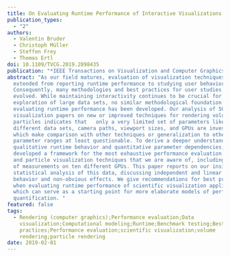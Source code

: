 ```yaml
---
title: On Evaluating Runtime Performance of Interactive Visualizations
publication_types:
  - "2"
authors:
  - Valentin Bruder
  - Christoph Müller
  - Steffen Frey
  - Thomas Ertl
doi: 10.1109/TVCG.2019.2898435
publication: "*IEEE Transactions on Visualization and Computer Graphics*"
abstract: "As our field matures, evaluation of visualization techniques has
  extended from reporting runtime performance to studying user behavior.
  Consequently, many methodologies and best practices for user studies have
  evolved. While maintaining interactivity continues to be crucial for the
  exploration of large data sets, no similar methodological foundation for
  evaluating runtime performance has been developed. Our analysis of 50 recent
  visualization papers on new or improved techniques for rendering volumes or
  particles indicates that   only a very limited set of parameters like
  different data sets, camera paths, viewport sizes, and GPUs are investigated,
  which make comparison with other techniques or generalization to other
  parameter ranges at least questionable. To derive a deeper understanding of
  qualitative runtime behavior and quantitative parameter dependencies, we
  developed a framework for the most exhaustive performance evaluation of volume
  and particle visualization techniques that we are aware of, including millions
  of measurements on ten different GPUs. This paper reports on our insights from
  statistical analysis of this data, discussing independent and linear parameter
  behavior and non-obvious effects. We give recommendations for best practices
  when evaluating runtime performance of scientific visualization applications,
  which can serve as a starting point for more elaborate models of performance
  quantification. "
featured: false
tags:
  - Rendering (computer graphics);Performance evaluation;Data
    visualization;Computational modeling;Runtime;Benchmark testing;Best
    practices;Performance evaluation;scientific visualization;volume
    rendering;particle rendering
date: 2019-02-01
---
```

